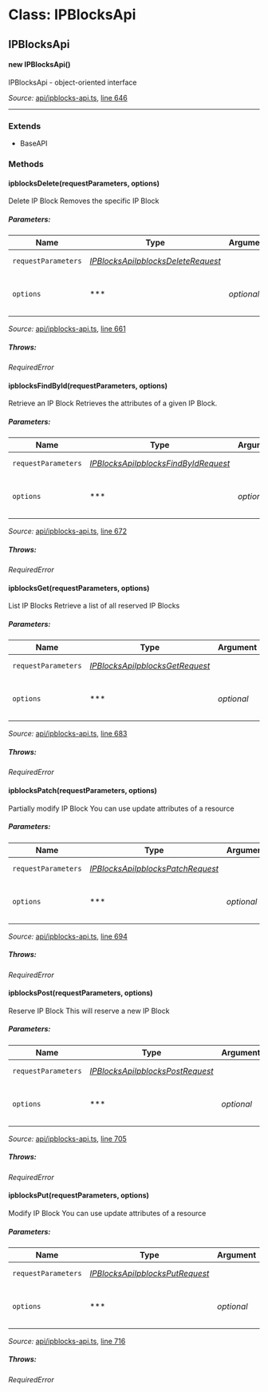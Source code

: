 # Class: IPBlocksApi

## IPBlocksApi

#### new IPBlocksApi()

IPBlocksApi - object-oriented interface

*Source:*
[api/ipblocks-api.ts](api/ipblocks-api.ts), [line 646](api/ipblocks-api.ts#L646)

---------------

### Extends

- BaseAPI

### Methods

#### ipblocksDelete(requestParameters, options)

Delete IP Block
Removes the specific IP Block

##### Parameters:

|Name|Type|Argument|Description|
|----|----|--------|-----------|
|`requestParameters`|*[IPBlocksApiIpblocksDeleteRequest](global.md#IPBlocksApiIpblocksDeleteRequest)*|  |Request parameters.|
|`options`|***|*optional*  |Override http request option.|

*Source:*
[api/ipblocks-api.ts](api/ipblocks-api.ts), [line 661](api/ipblocks-api.ts#L661)

##### Throws:

*RequiredError*

#### ipblocksFindById(requestParameters, options)

Retrieve an IP Block
Retrieves the attributes of a given IP Block.

##### Parameters:

|Name|Type|Argument|Description|
|----|----|--------|-----------|
|`requestParameters`|*[IPBlocksApiIpblocksFindByIdRequest](global.md#IPBlocksApiIpblocksFindByIdRequest)*|  |Request parameters.|
|`options`|***|*optional*  |Override http request option.|

*Source:*
[api/ipblocks-api.ts](api/ipblocks-api.ts), [line 672](api/ipblocks-api.ts#L672)

##### Throws:

*RequiredError*

#### ipblocksGet(requestParameters, options)

List IP Blocks
Retrieve a list of all reserved IP Blocks

##### Parameters:

|Name|Type|Argument|Description|
|----|----|--------|-----------|
|`requestParameters`|*[IPBlocksApiIpblocksGetRequest](global.md#IPBlocksApiIpblocksGetRequest)*|  |Request parameters.|
|`options`|***|*optional*  |Override http request option.|

*Source:*
[api/ipblocks-api.ts](api/ipblocks-api.ts), [line 683](api/ipblocks-api.ts#L683)

##### Throws:

*RequiredError*

#### ipblocksPatch(requestParameters, options)

Partially modify IP Block
You can use update attributes of a resource

##### Parameters:

|Name|Type|Argument|Description|
|----|----|--------|-----------|
|`requestParameters`|*[IPBlocksApiIpblocksPatchRequest](global.md#IPBlocksApiIpblocksPatchRequest)*|  |Request parameters.|
|`options`|***|*optional*  |Override http request option.|

*Source:*
[api/ipblocks-api.ts](api/ipblocks-api.ts), [line 694](api/ipblocks-api.ts#L694)

##### Throws:

*RequiredError*

#### ipblocksPost(requestParameters, options)

Reserve IP Block
This will reserve a new IP Block

##### Parameters:

|Name|Type|Argument|Description|
|----|----|--------|-----------|
|`requestParameters`|*[IPBlocksApiIpblocksPostRequest](global.md#IPBlocksApiIpblocksPostRequest)*|  |Request parameters.|
|`options`|***|*optional*  |Override http request option.|

*Source:*
[api/ipblocks-api.ts](api/ipblocks-api.ts), [line 705](api/ipblocks-api.ts#L705)

##### Throws:

*RequiredError*

#### ipblocksPut(requestParameters, options)

Modify IP Block
You can use update attributes of a resource

##### Parameters:

|Name|Type|Argument|Description|
|----|----|--------|-----------|
|`requestParameters`|*[IPBlocksApiIpblocksPutRequest](global.md#IPBlocksApiIpblocksPutRequest)*|  |Request parameters.|
|`options`|***|*optional*  |Override http request option.|

*Source:*
[api/ipblocks-api.ts](api/ipblocks-api.ts), [line 716](api/ipblocks-api.ts#L716)

##### Throws:

*RequiredError*